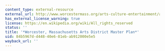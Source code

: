 ```yaml
---
content_type: external-resource
external_url: http://www.worcestermass.org/arts-culture-entertainment/arts-culture/worcester-arts-district/arts-district-master-plan
has_external_license_warning: true
license: https://en.wikipedia.org/wiki/All_rights_reserved
status: ''
title: '*Worcester, Massachusetts Arts District Master Plan*'
uid: 84b5967d-d448-40e6-81eb-ab912000e5e5
wayback_url: ''
---
```

